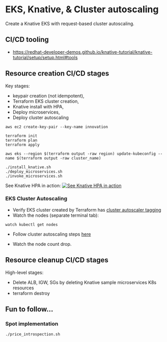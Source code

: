 # EKS, Knative, & Cluster autoscaling

Create a Knative EKS with request-based cluster autoscaling.

## CI/CD tooling

- https://redhat-developer-demos.github.io/knative-tutorial/knative-tutorial/setup/setup.html#tools


## Resource creation CI/CD stages

Key stages:

- keypair creation (not idempotent), 
- Terraform EKS cluster creation, 
- Knative install with HPA,
- Deploy microservices,
- Deploy cluster autoscaling

```
aws ec2 create-key-pair --key-name innovation

terraform init
terraform plan
terraform apply

aws eks --region $(terraform output -raw region) update-kubeconfig --name $(terraform output -raw cluster_name)

./install_knative.sh
./deploy_microservices.sh
./invoke_microservices.sh

```

See Knative HPA in action:
[![See Knative HPA in action](http://img.youtube.com/vi/qIJunS2pDTA/0.jpg)](https://youtu.be/qIJunS2pDTA?t=170)

### EKS Cluster Autoscaling

- Verify EKS cluster created by Terraform has [cluster autoscaler tagging](https://docs.aws.amazon.com/eks/latest/userguide/cluster-autoscaler.html#ca-prerequisites)
- Watch the nodes (separate terminal tab):
```
watch kubectl get nodes

```
- Follow cluster autoscaling steps [here](README.ca.md)
  
- Watch the node count drop.



## Resource cleanup CI/CD stages

High-level stages:

 - Delete ALB, IGW, SGs by deleting Knative sample microservices K8s resources
 - terraform destroy

## Fun to follow...

### Spot implementation

```
./price_introspection.sh
```
